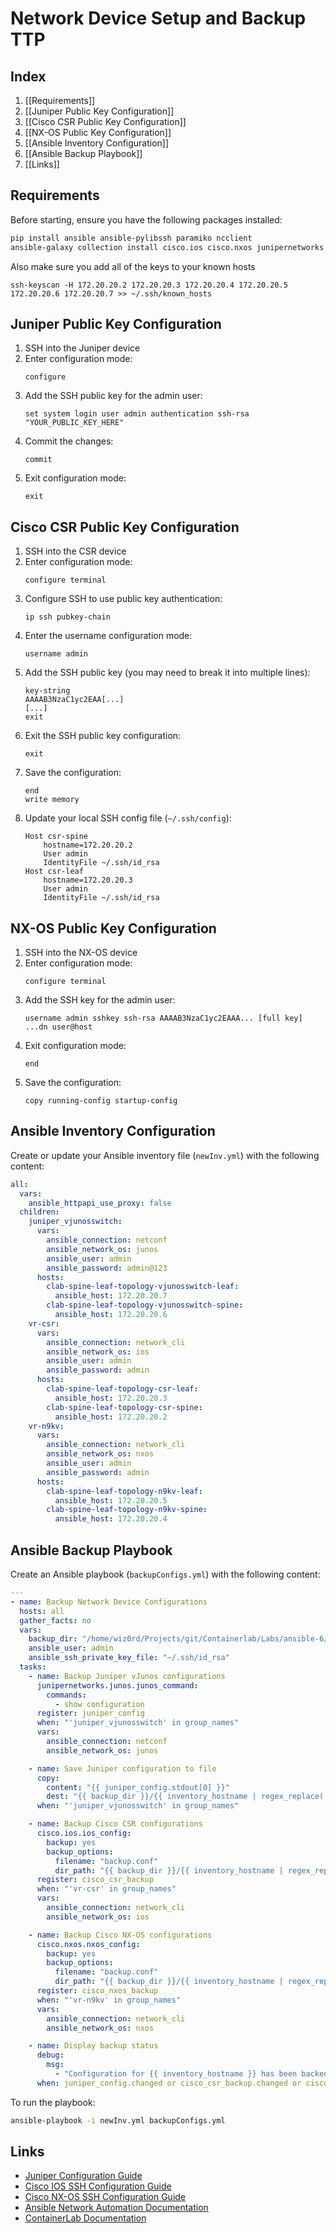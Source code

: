 # Network Device Setup and Backup TTP

## Index

1. [[Requirements]]
2. [[Juniper Public Key Configuration]]
3. [[Cisco CSR Public Key Configuration]]
4. [[NX-OS Public Key Configuration]]
5. [[Ansible Inventory Configuration]]
6. [[Ansible Backup Playbook]]
7. [[Links]]

## Requirements

Before starting, ensure you have the following packages installed:

```bash
pip install ansible ansible-pylibssh paramiko ncclient
ansible-galaxy collection install cisco.ios cisco.nxos junipernetworks.junos
```
Also make sure you add all of the keys to your known hosts
```
ssh-keyscan -H 172.20.20.2 172.20.20.3 172.20.20.4 172.20.20.5 172.20.20.6 172.20.20.7 >> ~/.ssh/known_hosts
```

## Juniper Public Key Configuration

1. SSH into the Juniper device
2. Enter configuration mode:
   ```
   configure
   ```
3. Add the SSH public key for the admin user:
   ```
   set system login user admin authentication ssh-rsa "YOUR_PUBLIC_KEY_HERE"
   ```
4. Commit the changes:
   ```
   commit
   ```
5. Exit configuration mode:
   ```
   exit
   ```

## Cisco CSR Public Key Configuration

1. SSH into the CSR device
2. Enter configuration mode:
   ```
   configure terminal
   ```
3. Configure SSH to use public key authentication:
   ```
   ip ssh pubkey-chain
   ```
4. Enter the username configuration mode:
   ```
   username admin
   ```
5. Add the SSH public key (you may need to break it into multiple lines):
   ```
   key-string
   AAAAB3NzaC1yc2EAA[...]
   [...]
   exit
   ```
6. Exit the SSH public key configuration:
   ```
   exit
   ```
7. Save the configuration:
   ```
   end
   write memory
   ```
8. Update your local SSH config file (`~/.ssh/config`):
   ```
   Host csr-spine
       hostname=172.20.20.2
       User admin
       IdentityFile ~/.ssh/id_rsa
   Host csr-leaf
       hostname=172.20.20.3
       User admin
       IdentityFile ~/.ssh/id_rsa
   ```

## NX-OS Public Key Configuration

1. SSH into the NX-OS device
2. Enter configuration mode:
   ```
   configure terminal
   ```
3. Add the SSH key for the admin user:
   ```
   username admin sshkey ssh-rsa AAAAB3NzaC1yc2EAAA... [full key] ...dn user@host
   ```
4. Exit configuration mode:
   ```
   end
   ```
5. Save the configuration:
   ```
   copy running-config startup-config
   ```

## Ansible Inventory Configuration

Create or update your Ansible inventory file (`newInv.yml`) with the following content:

```yaml
all:
  vars:
    ansible_httpapi_use_proxy: false
  children:
    juniper_vjunosswitch:
      vars:
        ansible_connection: netconf
        ansible_network_os: junos
        ansible_user: admin
        ansible_password: admin@123
      hosts:
        clab-spine-leaf-topology-vjunosswitch-leaf:
          ansible_host: 172.20.20.7
        clab-spine-leaf-topology-vjunosswitch-spine:
          ansible_host: 172.20.20.6
    vr-csr:
      vars:
        ansible_connection: network_cli
        ansible_network_os: ios
        ansible_user: admin
        ansible_password: admin
      hosts:
        clab-spine-leaf-topology-csr-leaf:
          ansible_host: 172.20.20.3
        clab-spine-leaf-topology-csr-spine:
          ansible_host: 172.20.20.2
    vr-n9kv:
      vars:
        ansible_connection: network_cli
        ansible_network_os: nxos
        ansible_user: admin
        ansible_password: admin
      hosts:
        clab-spine-leaf-topology-n9kv-leaf:
          ansible_host: 172.20.20.5
        clab-spine-leaf-topology-n9kv-spine:
          ansible_host: 172.20.20.4
```

## Ansible Backup Playbook

Create an Ansible playbook (`backupConfigs.yml`) with the following content:

```yaml
---
- name: Backup Network Device Configurations
  hosts: all
  gather_facts: no
  vars:
    backup_dir: "/home/wiz0rd/Projects/git/Containerlab/Labs/ansible-6/clab-spine-leaf-topology"
    ansible_user: admin
    ansible_ssh_private_key_file: "~/.ssh/id_rsa"
  tasks:
    - name: Backup Juniper vJunos configurations
      junipernetworks.junos.junos_command:
        commands: 
          - show configuration
      register: juniper_config
      when: "'juniper_vjunosswitch' in group_names"
      vars:
        ansible_connection: netconf
        ansible_network_os: junos

    - name: Save Juniper configuration to file
      copy:
        content: "{{ juniper_config.stdout[0] }}"
        dest: "{{ backup_dir }}/{{ inventory_hostname | regex_replace('clab-spine-leaf-topology-', '') }}/config/backup.conf"
      when: "'juniper_vjunosswitch' in group_names"

    - name: Backup Cisco CSR configurations
      cisco.ios.ios_config:
        backup: yes
        backup_options:
          filename: "backup.conf"
          dir_path: "{{ backup_dir }}/{{ inventory_hostname | regex_replace('clab-spine-leaf-topology-', '') }}/config"
      register: cisco_csr_backup
      when: "'vr-csr' in group_names"
      vars:
        ansible_connection: network_cli
        ansible_network_os: ios

    - name: Backup Cisco NX-OS configurations
      cisco.nxos.nxos_config:
        backup: yes
        backup_options:
          filename: "backup.conf"
          dir_path: "{{ backup_dir }}/{{ inventory_hostname | regex_replace('clab-spine-leaf-topology-', '') }}/config"
      register: cisco_nxos_backup
      when: "'vr-n9kv' in group_names"
      vars:
        ansible_connection: network_cli
        ansible_network_os: nxos

    - name: Display backup status
      debug:
        msg: 
          - "Configuration for {{ inventory_hostname }} has been backed up to {{ backup_dir }}/{{ inventory_hostname | regex_replace('clab-spine-leaf-topology-', '') }}/config/backup.conf"
      when: juniper_config.changed or cisco_csr_backup.changed or cisco_nxos_backup.changed

```

To run the playbook:

```bash
ansible-playbook -i newInv.yml backupConfigs.yml
```

## Links

- [Juniper Configuration Guide](https://www.juniper.net/documentation/us/en/software/junos/user-access/topics/topic-map/user-access-authentication-configuration.html)
- [Cisco IOS SSH Configuration Guide](https://www.cisco.com/c/en/us/td/docs/ios-xml/ios/sec_usr_ssh/configuration/xe-16/sec-usr-ssh-xe-16-book/sec-usr-ssh-sec-shell.html)
- [Cisco NX-OS SSH Configuration Guide](https://www.cisco.com/c/en/us/td/docs/switches/datacenter/nexus9000/sw/6-x/security/configuration/guide/b_Cisco_Nexus_9000_Series_NX-OS_Security_Configuration_Guide/b_Cisco_Nexus_9000_Series_NX-OS_Security_Configuration_Guide_chapter_01010.html)
- [Ansible Network Automation Documentation](https://docs.ansible.com/ansible/latest/network/index.html)
- [ContainerLab Documentation](https://containerlab.srlinux.dev/)
